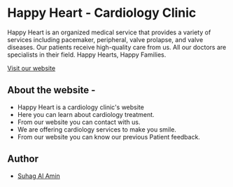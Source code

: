 # Happy Heart - Cardiology Clinic

Happy Heart is an organized medical service that provides a variety of services including pacemaker, peripheral, valve prolapse, and valve diseases. Our patients receive high-quality care from us. All our doctors are specialists in their field.
Happy Hearts, Happy Families.

[Visit our website](https://happy-heart-276bb.web.app/)

## About the website -

- Happy Heart is a cardiology clinic's website
- Here you can learn about cardiology treatment.
- From our website you can contact with us.
- We are offering cardiology services to make you smile.
- From our website you can know our previous Patient feedback.

## Author

- [Suhag Al Amin](https://github.com/developer-suhag)
